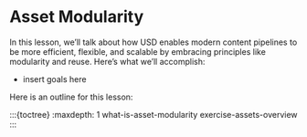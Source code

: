 # Asset Modularity

In this lesson, we’ll talk about how USD enables modern content pipelines to be more efficient, flexible, and scalable by embracing principles like modularity and reuse. Here’s what we’ll accomplish:

* insert goals here

Here is an outline for this lesson:

:::{toctree}
:maxdepth: 1
what-is-asset-modularity
exercise-assets-overview
:::